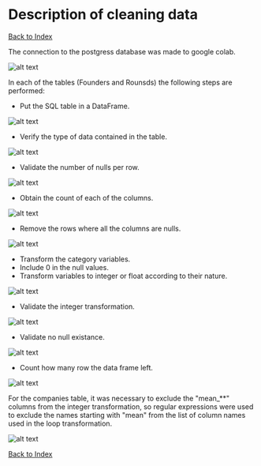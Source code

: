 # Description of cleaning data

[Back to Index](README.md#index)

The connection to the postgress database was made to google colab.

![alt text](Resources/1.png)

In each of the tables (Founders and Rounsds) the following steps are performed:

- Put the SQL table in a DataFrame.

![alt text](Resources/2.png)

- Verify the type of data contained in the table.

![alt text](Resources/3.png)

- Validate the number of nulls per row.

![alt text](Resources/4.png)

- Obtain the count of each of the columns.

![alt text](Resources/5.png)

- Remove the rows where all the columns are nulls.

![alt text](Resources/6.png)

- Transform the category variables.
- Include 0 in the null values.
- Transform variables to integer or float according to their nature.

![alt text](Resources/7.png)

- Validate the integer transformation.

![alt text](Resources/8.png)

- Validate no null existance.

![alt text](Resources/9.png)

- Count how many row the data frame left.

![alt text](Resources/10.png)

For the companies table, it was necessary to exclude the "mean_**" columns from the integer transformation, so regular expressions were used to exclude the names starting with "mean" from the list of column names used in the loop transformation.

![alt text](Resources/11.png)

[Back to Index](README.md#index)
